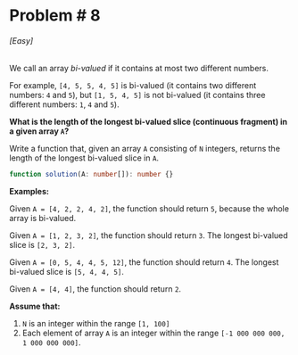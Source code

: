 # Problem # 8

###### [Easy]

We call an array _bi-valued_ if it contains at most two different numbers.

For example, `[4, 5, 5, 4, 5]` is bi-valued (it contains two different numbers:
`4` and `5`), but `[1, 5, 4, 5]` is not bi-valued (it contains three different
numbers: `1`, `4` and `5`).

**What is the length of the longest bi-valued slice (continuous fragment) in a
given array `A`?**

Write a function that, given an array `A` consisting of `N` integers, returns
the length of the longest bi-valued slice in `A`.

```ts
function solution(A: number[]): number {}
```

**Examples:**

Given `A = [4, 2, 2, 4, 2]`, the function should return `5`, because the whole
array is bi-valued.

Given `A = [1, 2, 3, 2]`, the function should return `3`. The longest bi-valued
slice is `[2, 3, 2]`.

Given `A = [0, 5, 4, 4, 5, 12]`, the function should return `4`. The longest
bi-valued slice is `[5, 4, 4, 5]`.

Given `A = [4, 4]`, the function should return `2`.

**Assume that:**

1. `N` is an integer within the range `[1, 100]`
1. Each element of array `A` is an integer within the range
   `[-1 000 000 000, 1 000 000 000]`.
